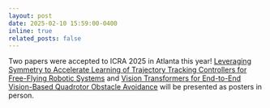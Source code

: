 ```yaml
---
layout: post
date: 2025-02-10 15:59:00-0400
inline: true
related_posts: false
---
```


Two papers were accepted to ICRA 2025 in Atlanta this year! [Leveraging Symmetry to Accelerate Learning of Trajectory Tracking Controllers for Free-Flying Robotic Systems](https://pratikkunapuli.github.io/EQTrackingControl/) and [Vision Transformers for End-to-End Vision-Based Quadrotor Obstacle Avoidance](https://www.anishbhattacharya.com/research/vitfly) will be presented as posters in person. 
